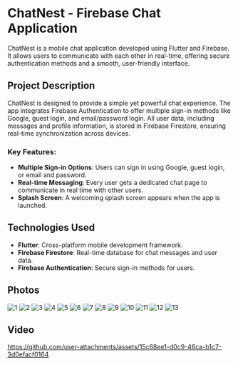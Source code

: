 # ChatNest - Firebase Chat Application

ChatNest is a mobile chat application developed using Flutter and Firebase. It allows users to communicate with each other in real-time, offering secure authentication methods and a smooth, user-friendly interface.

## Project Description

ChatNest is designed to provide a simple yet powerful chat experience. The app integrates Firebase Authentication to offer multiple sign-in methods like Google, guest login, and email/password login. All user data, including messages and profile information, is stored in Firebase Firestore, ensuring real-time synchronization across devices.

### Key Features:

- **Multiple Sign-in Options**: Users can sign in using Google, guest login, or email and password.
- **Real-time Messaging**: Every user gets a dedicated chat page to communicate in real time with other users.
- **Splash Screen**: A welcoming splash screen appears when the app is launched.

## Technologies Used

- **Flutter**: Cross-platform mobile development framework.
- **Firebase Firestore**: Real-time database for chat messages and user data.
- **Firebase Authentication**: Secure sign-in methods for users.
## Photos
![1](https://github.com/user-attachments/assets/2b943064-0123-452c-9d88-60324afa5e8b)
![2](https://github.com/user-attachments/assets/7619dfb4-9a6e-43cf-8641-cf161689b967)
![3](https://github.com/user-attachments/assets/24dd5468-8a26-47f0-97e1-070aa01949e2)
![4](https://github.com/user-attachments/assets/afb1cc2e-6fdc-4c98-a860-e4aa86e301e2)
![5](https://github.com/user-attachments/assets/e62457b7-6654-4bc1-ab53-7a71bf7d337d)
![6](https://github.com/user-attachments/assets/3cb7d188-338f-4c7a-8560-abaf064b7a3a)
![7](https://github.com/user-attachments/assets/1466be67-3908-4ee1-ba1c-f161dd57a9b5)
![8](https://github.com/user-attachments/assets/e2313fde-c2b5-4e3a-ae6c-ee7c401fa97b)
![9](https://github.com/user-attachments/assets/6fc2f5d3-8e48-4882-8a0b-46766d4ab067)
![10](https://github.com/user-attachments/assets/754cd38f-e994-4689-a715-584938f0e52f)
![11](https://github.com/user-attachments/assets/c26c506e-923f-42e7-8b3d-0adda2a7b978)
![12](https://github.com/user-attachments/assets/abf50c48-ea3b-4382-8f0b-b4b7a40f2d30)
![13](https://github.com/user-attachments/assets/19fba804-b7b6-41d0-a04c-dfcf7e89322e)

## Video
https://github.com/user-attachments/assets/15c68ee1-d0c9-46ca-b1c7-3d0efacf0164
